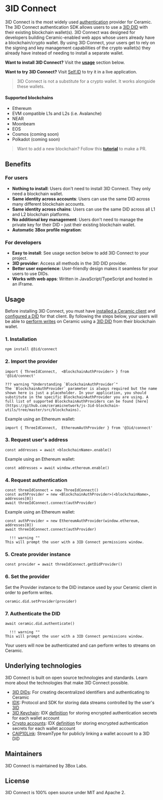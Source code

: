 # 3ID Connect

3ID Connect is the most widely used [authentication]() provider for Ceramic. The 3ID Connect authentication SDK allows users to use a [3ID DID]() with their existing blockchain wallet(s). 3ID Connect was designed for developers building Ceramic-enabled web apps whose users already have a blockchain/crypto wallet. By using 3ID Connect, your users get to rely on the signing and key management capabilities of the crypto wallet(s) they already have instead of needing to install a separate wallet.

**Want to install 3ID Connect?** Visit the [**usage**](#usage) section below.

**Want to try 3ID Connect?** Visit [Self.ID](https://self.id) to try it in a live application.

> 3ID Connect is not a substitute for a crypto wallet. It works alongside these wallets.

#### Supported blockchains

- Ethereum
- EVM compatible L1s and L2s (i.e. Avalanche)
- NEAR
- Moonbeam
- EOS
- Cosmos (coming soon)
- Polkadot (coming soon)

> Want to add a new blockchain? Follow this [**tutorial**](https://blog.ceramic.network/add-authentication-with-new-blockchains-in-3id-connect/) to make a PR.

## **Benefits**

### For users

- **Nothing to install**: Users don't need to install 3ID Connect. They only need a blockchain wallet.
- **Same identity across accounts**: Users can use the same DID across many different blockchain accounts.
- **Same identity across chains**: Users can use the same DID across all L1 and L2 blockchain platforms.
- **No additional key management**: Users don't need to manage the private key for their DID – just their existing blockchain wallet.
- **Automatic 3Box profile migration**:

### For developers

- **Easy to install**: See usage section below to add 3ID Connect to your project.
- **3ID provider**: Access all methods in the 3ID DID provider.
- **Better user experience**: User-friendly design makes it seamless for your users to use DIDs.
- **Works with web apps**: Written in JavaScript/TypeScript and hosted in an iFrame.

## **Usage**

Before installing 3ID Connect, you must have [installed a Ceramic client](installation.md) and [configured a DID](configure-did.md) for that client. By following the steps below, your users will be able to [perform writes]() on Ceramic using a [3ID DID]() from their blockchain wallet.


### 1. Installation

```
npm install @3id/connect
```

### 2. Import the provider

```
import { ThreeIdConnect,  <BlockchainAuthProvider> } from '@3id/connect'
```

    ??? warning "Understanding `BlockchainAuthProvider`"
    The `BlockchainAuthProvider` parameter is always required but the name shown here is just a placeholder. In your application, you should substitute in the specific BlockchainAuthProvider you are using. A full list of supported BlockchainAuthProviders can be found [here](https://github.com/ceramicnetwork/js-3id-blockchain-utils/tree/master/src/blockchains).

Example using an Ethereum wallet:

```
import { ThreeIdConnect,  EthereumAuthProvider } from '@3id/connect'
```

### 3. Request user's address

```
const addresses = await <blockchainName>.enable()
```

Example using an Ethereum wallet:

```
const addresses = await window.ethereum.enable()
```

### 4. Request authentication

```
const threeIdConnect = new ThreeIdConnect()
const authProvider = new <BlockchainAuthProvider>(<blockchainName>, addresses[0])
await threeIdConnect.connect(authProvider)
```

Example using an Ethereum wallet:

```
const authProvider = new EthereumAuthProvider(window.ethereum, addresses[0])
await threeIdConnect.connect(authProvider)
```
  
  
      !!! warning ""
    This will prompt the user with a 3ID Connect permissions window.
  
  
### 5. Create provider instance

```
const provider = await threeIdConnect.getDidProvider()
```

### 6. Set the provider
Set the Provider instance to the DID instance used by your Ceramic client in order to perform writes.

```
ceramic.did.setProvider(provider)
```

### 7. Authenticate the DID

```
await ceramic.did.authenticate()
```

      !!! warning ""
    This will prompt the user with a 3ID Connect permissions window.
    
Your users will now be authenticated and can perform writes to streams on Ceramic.

## Underlying technologies

3ID Connect is built on open source technologies and standards. Learn more about the technologies that make 3ID Connect possible.

- [3ID DIDs](../dids/3id.md): For creating decentralized identifiers and authenticating to Ceramic
- [IDX](../../tools/identity/idx.md): Protocol and SDK for storing data streams controlled by the user's [3ID]()
- [3ID Keychain](): IDX [definition]() for storing encrypted authentication secrets for each wallet account
- [Crypto accounts](): IDX [definition]() for storing encrypted authentication secrets for each wallet account
- [CAIP10Link](): StreamType for publicly linking a wallet account to a 3ID DID
    
## Maintainers
3ID Connect is maintained by 3Box Labs.

## License
3ID Connect is 100% open source under MIT and Apache 2.

</br>
</br>
</br>
